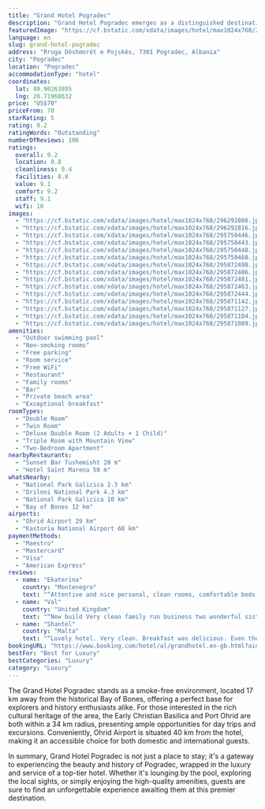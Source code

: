 ```yaml
---
title: "Grand Hotel Pogradec"
description: "Grand Hotel Pogradec emerges as a distinguished destination for travelers seeking a blend of comfort and convenience, situated a mere 2."
featuredImage: "https://cf.bstatic.com/xdata/images/hotel/max1024x768/296292806.jpg?k=07306568d2d5415205ab6130e7d7ba900f03b1d243f43aeaab520ffd86060a45&o=&hp=1"
language: en
slug: grand-hotel-pogradec
address: "Rruga Dëshmorët e Pojskës, 7301 Pogradec, Albania"
city: "Pogradec"
location: "Pogradec"
accommodationType: "hotel"
coordinates:
  lat: 40.90263895
  lng: 20.71968632
price: "US$70"
priceFrom: 70
starRating: 5
rating: 9.2
ratingWords: "Outstanding"
numberOfReviews: 106
ratings:
  overall: 9.2
  location: 8.8
  cleanliness: 9.4
  facilities: 8.8
  value: 9.1
  comfort: 9.2
  staff: 9.1
  wifi: 10
images:
  - "https://cf.bstatic.com/xdata/images/hotel/max1024x768/296292806.jpg?k=07306568d2d5415205ab6130e7d7ba900f03b1d243f43aeaab520ffd86060a45&o=&hp=1"
  - "https://cf.bstatic.com/xdata/images/hotel/max1024x768/296292816.jpg?k=d898e0ec7b32f02d472a9fee350aa4c99a2cab23abdbc0c0841bd18510d4f602&o=&hp=1"
  - "https://cf.bstatic.com/xdata/images/hotel/max1024x768/295750446.jpg?k=743c29785077e04fe9a256edbac966783199168986e2a20c200647ad9cec889f&o=&hp=1"
  - "https://cf.bstatic.com/xdata/images/hotel/max1024x768/295750443.jpg?k=6f07a495c6e7530ee0d3d7738ab21ae8f4c19b00c4f95bbcdb284a0251351dd1&o=&hp=1"
  - "https://cf.bstatic.com/xdata/images/hotel/max1024x768/295750448.jpg?k=3036afc99a921e9caa1950254ffcb85bd5d06c9f76962f07e95debf5e561740b&o=&hp=1"
  - "https://cf.bstatic.com/xdata/images/hotel/max1024x768/295750460.jpg?k=69b6a62cf71a5da29d1811c495fc00110f9f74a43528fde9412877ceb3219b06&o=&hp=1"
  - "https://cf.bstatic.com/xdata/images/hotel/max1024x768/295872498.jpg?k=429ec8da157fe2357d4b6e80ed8e7d35faabe6d17a7b598450c43b27542ba13f&o=&hp=1"
  - "https://cf.bstatic.com/xdata/images/hotel/max1024x768/295872486.jpg?k=e136ec31a6fcc9c0a41f538396e15b4c5ec653f0b74fcdc21c75de2f25762099&o=&hp=1"
  - "https://cf.bstatic.com/xdata/images/hotel/max1024x768/295872481.jpg?k=8c704bd12c18680963ce5f1016c023d1951530ab2e4175f073ad315441e2db1a&o=&hp=1"
  - "https://cf.bstatic.com/xdata/images/hotel/max1024x768/295872463.jpg?k=bfe7c799e07bb0072ab6e27de261f326ecd8f4836f2cd999123ba3eb720189df&o=&hp=1"
  - "https://cf.bstatic.com/xdata/images/hotel/max1024x768/295872444.jpg?k=e4871d96460adbdd667d28181ddd6090f3d084b18313d3e769e09c8eab501fc5&o=&hp=1"
  - "https://cf.bstatic.com/xdata/images/hotel/max1024x768/295871142.jpg?k=5c433ea66f7de9fc8e53b5712dd7915ce619d7339da160b97b5bf43e5e3f977d&o=&hp=1"
  - "https://cf.bstatic.com/xdata/images/hotel/max1024x768/295871127.jpg?k=e2df387ba5aa55f9d987f93cc947b1a60f2d5f001e8ce19fe9ca6cd2331ca019&o=&hp=1"
  - "https://cf.bstatic.com/xdata/images/hotel/max1024x768/295871104.jpg?k=b8b16281fe90b14a8170b77d053ffc61419edcd882f23d3b25d81f78906cc3ff&o=&hp=1"
  - "https://cf.bstatic.com/xdata/images/hotel/max1024x768/295871089.jpg?k=05fa55746dd813371b3af5bf50ed61b1c58be62760bde07e126181b12c3998c0&o=&hp=1"
amenities:
  - "Outdoor swimming pool"
  - "Non-smoking rooms"
  - "Free parking"
  - "Room service"
  - "Free WiFi"
  - "Restaurant"
  - "Family rooms"
  - "Bar"
  - "Private beach area"
  - "Exceptional breakfast"
roomTypes:
  - "Double Room"
  - "Twin Room"
  - "Deluxe Double Room (2 Adults + 1 Child)"
  - "Triple Room with Mountain View"
  - "Two-Bedroom Apartment"
nearbyRestaurants:
  - "Sunset Bar Tushemisht 20 m"
  - "Hotel Saint Marena 50 m"
whatsNearby:
  - "National Park Galicica 2.3 km"
  - "Driloni National Park 4.3 km"
  - "National Park Galicica 10 km"
  - "Bay of Bones 12 km"
airports:
  - "Ohrid Airport 29 km"
  - "Kastoria National Airport 68 km"
paymentMethods:
  - "Maestro"
  - "Mastercard"
  - "Visa"
  - "American Express"
reviews:
  - name: "Ekaterina"
    country: "Montenegro"
    text: "“Attentive and nice personal, clean rooms, comfortable beds-everything was just great!”"
  - name: "Val"
    country: "United Kingdom"
    text: "“New build Very clean family run business two wonderful sisters with there mother very helpful and nice people”"
  - name: "Shantel"
    country: "Malta"
    text: "“Lovely hotel. Very clean. Breakfast was delicious. Even the pool is nice”"
bookingURL: "https://www.booking.com/hotel/al/grandhotel.en-gb.html?aid=8035640"
bestFor: "Best for Luxury"
bestCategories: "Luxury"
category: "Luxury"
---
```


The Grand Hotel Pogradec stands as a smoke-free environment, located 17 km away from the historical Bay of Bones, offering a perfect base for explorers and history enthusiasts alike. For those interested in the rich cultural heritage of the area, the Early Christian Basilica and Port Ohrid are both within a 34 km radius, presenting ample opportunities for day trips and excursions. Conveniently, Ohrid Airport is situated 40 km from the hotel, making it an accessible choice for both domestic and international guests.

In summary, Grand Hotel Pogradec is not just a place to stay; it's a gateway to experiencing the beauty and history of Pogradec, wrapped in the luxury and service of a top-tier hotel. Whether it's lounging by the pool, exploring the local sights, or simply enjoying the high-quality amenities, guests are sure to find an unforgettable experience awaiting them at this premier destination.